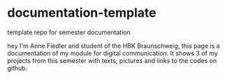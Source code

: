 # documentation-template

template repo for semester documentation



hey I'm Anne Fiedler and student of the HBK Braunschweig,
this page is a documentation of my module for digital communication.
It shows 3 of my projects from this semester with texts, 
pictures and links to the codes on github.






